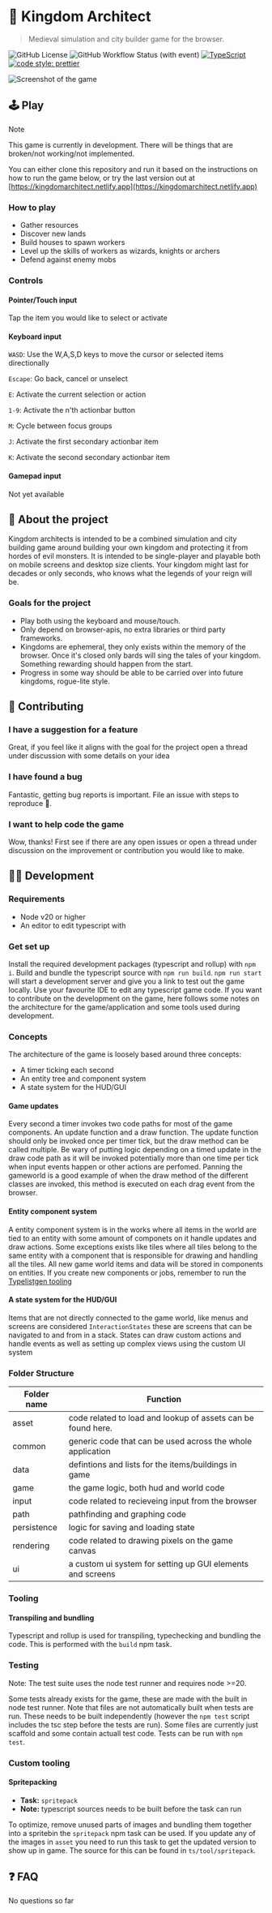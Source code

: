 # 🏰 Kingdom Architect
> Medieval simulation and city builder game for the browser.

![GitHub License](https://img.shields.io/github/license/trymnilsen/kingdomarchitect)
![GitHub Workflow Status (with event)](https://img.shields.io/github/actions/workflow/status/trymnilsen/kingdomarchitect/main.yml)
[![TypeScript](https://img.shields.io/badge/%3C%2F%3E-TypeScript-%230074c1.svg)](https://www.typescriptlang.org/)
[![code style: prettier](https://img.shields.io/badge/code_style-prettier-f8bc45.svg)](https://github.com/prettier/prettier)


![Screenshot of the game](doc/screenshot/screenshot.gif)

## 🕹️ Play

> [!NOTE]  
> This game is currently in development. There will be things that are broken/not working/not implemented.

You can either clone this repository and run it based on the instructions on how to run the game below, or try the last version out at [https://kingdomarchitect.netlify.app](https://kingdomarchitect.netlify.app)

### How to play
- Gather resources
- Discover new lands
- Build houses to spawn workers
- Level up the skills of workers as wizards, knights or archers
- Defend against enemy mobs

### Controls
#### Pointer/Touch input
Tap the item you would like to select or activate

#### Keyboard input
`WASD`: Use the W,A,S,D keys to move the cursor or selected items directionally

`Escape`: Go back, cancel or unselect

`E`: Activate the current selection or action

`1-9`: Activate the n'th actionbar button

`M`: Cycle between focus groups

`J`: Activate the first secondary actionbar item

`K`: Activate the second secondary actionbar item

#### Gamepad input
Not yet available

## 📜 About the project
Kingdom architects is intended to be a combined simulation and city building game around building your own kingdom and protecting it from hordes of evil monsters. It is intended to be single-player and playable both on mobile screens and desktop size clients. Your kingdom might last for decades or only seconds, who knows what the legends of your reign will be.

### Goals for the project
- Play both using the keyboard and mouse/touch.
- Only depend on browser-apis, no extra libraries or third party frameworks.
- Kingdoms are ephemeral, they only exists within the memory of the browser. Once it's closed only bards will sing the tales of your kingdom. Something rewarding should happen from the start.
- Progress in some way should be able to be carried over into future kingdoms, rogue-lite style.

## 🙋 Contributing
### I have a suggestion for a feature
Great, if you feel like it aligns with the goal for the project open a thread under discussion with some details on your idea

### I have found a bug
Fantastic, getting bug reports is important. File an issue with steps to reproduce 🙏.

### I want to help code the game
Wow, thanks! First see if there are any open issues or open a thread under discussion on the improvement or contribution you would like to make.

## 👩‍💻 Development
### Requirements
- Node v20 or higher
- An editor to edit typescript with

### Get set up
Install the required development packages (typescript and rollup) with `npm i`. Build and bundle the typescript source with `npm run build`. `npm run start` will start a development server and give you a link to test out the game locally. Use your favourite IDE to edit any typescript game code. If you want to contribute on the development on the game, here follows some notes on the architecture for the game/application and some tools used during development.

### Concepts
The architecture of the game is loosely based around three concepts:
- A timer ticking each second
- An entity tree and component system
- A state system for the HUD/GUI

#### Game updates
Every second a timer invokes two code paths for most of the game components. An update function and a draw function.
The update function should only be invoked once per timer tick, but the draw method can be called multiple. Be wary of putting
logic depending on a timed update in the draw code path as it will be invoked potentially more than one time per tick when input events happen or other actions are perfomed. Panning the gameworld is a good example of when the draw method of the different classes are invoked, this method is executed on each drag event from the browser.

#### Entity component system
A entity component system is in the works where all items in the world are tied to an entity with some amount of componets on it handle updates and draw actions. Some exceptions exists like tiles where all tiles belong to the same entity with a component that is responsible for drawing and handling all the tiles. All new game world items and data will be stored in components on entities. If you create new components or jobs, remember to run the [Typelistgen tooling](#typelistgen)

#### A state system for the HUD/GUI
Items that are not directly connected to the game world, like menus and screens are considered `InteractionStates` these are screens that can be navigated to and from in a stack. States can draw custom actions and handle events as well as setting up complex views using the custom UI system

### Folder Structure
| Folder name | Function                                                      |
|-------------|---------------------------------------------------------------|
| asset       | code related to load and lookup of assets can be found here.  |
| common      | generic code that can be used across the whole application    |
| data        | defintions and lists for the items/buildings in game          |
| game        | the game logic, both hud and world code                       |
| input       | code related to recieveing input from the browser             |
| path        | pathfinding and graphing code                                 |
| persistence | logic for saving and loading state                            |
| rendering   | code related to drawing pixels on the game canvas             |
| ui          | a custom ui system for setting up GUI elements and screens    |

### Tooling
#### Transpiling and bundling
Typescript and rollup is used for transpiling, typechecking and bundling the code.
This is performed with the `build` npm task.

### Testing
Note: The test suite uses the node test runner and requires node >=20.

Some tests already exists for the game, these are made with the built in node test runner. Note that files are not automatically built when tests are run. These needs to be built independently (however the `npm test` script includes the tsc step before the tests are run). Some files are currently just scaffold and some contain actuall test code. Tests can be run with `npm  test`.

### Custom tooling
#### Spritepacking
- **Task:** `spritepack`
- **Note:** typescript sources needs to be built before the task can run

To optimize, remove unused parts of images and bundling them together into a spritebin the `spritepack` npm task can be used. If you update any of the images in `asset` you need to run this task to get the updated version to show up in game. The source for this can be found in `ts/tool/spritepack`.

## ❓ FAQ
No questions so far